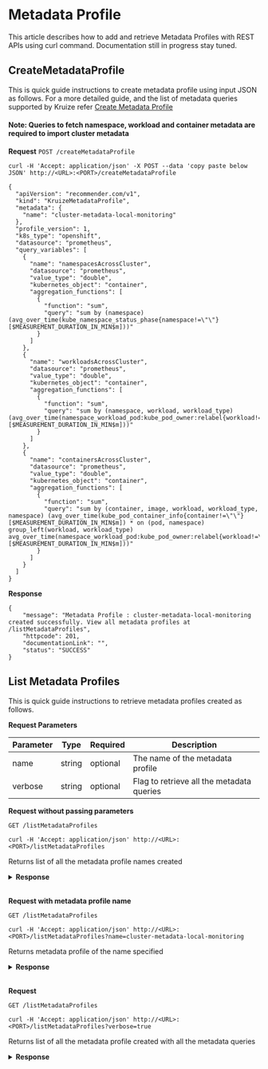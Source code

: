 # Metadata Profile

This article describes how to add and retrieve Metadata Profiles with REST APIs using curl command. 
Documentation still in progress stay tuned.

## CreateMetadataProfile

This is quick guide instructions to create metadata profile using input JSON as follows. For a more detailed guide,
and the list of metadata queries supported by Kruize refer [Create Metadata Profile](/design/MetadataProfile.md)

#### Note: Queries to fetch namespace, workload and container metadata are required to import cluster metadata

**Request**
`POST /createMetadataProfile`

`curl -H 'Accept: application/json' -X POST --data 'copy paste below JSON' http://<URL>:<PORT>/createMetadataProfile`

```
{
  "apiVersion": "recommender.com/v1",
  "kind": "KruizeMetadataProfile",
  "metadata": {
    "name": "cluster-metadata-local-monitoring"
  },
  "profile_version": 1,
  "k8s_type": "openshift",
  "datasource": "prometheus",
  "query_variables": [
    {
      "name": "namespacesAcrossCluster",
      "datasource": "prometheus",
      "value_type": "double",
      "kubernetes_object": "container",
      "aggregation_functions": [
        {
          "function": "sum",
          "query": "sum by (namespace) (avg_over_time(kube_namespace_status_phase{namespace!=\"\"}[$MEASUREMENT_DURATION_IN_MIN$m]))"
        }
      ]
    },
    {
      "name": "workloadsAcrossCluster",
      "datasource": "prometheus",
      "value_type": "double",
      "kubernetes_object": "container",
      "aggregation_functions": [
        {
          "function": "sum",
          "query": "sum by (namespace, workload, workload_type) (avg_over_time(namespace_workload_pod:kube_pod_owner:relabel{workload!=\"\"}[$MEASUREMENT_DURATION_IN_MIN$m]))"
        }
      ]
    },
    {
      "name": "containersAcrossCluster",
      "datasource": "prometheus",
      "value_type": "double",
      "kubernetes_object": "container",
      "aggregation_functions": [
        {
          "function": "sum",
          "query": "sum by (container, image, workload, workload_type, namespace) (avg_over_time(kube_pod_container_info{container!=\"\"}[$MEASUREMENT_DURATION_IN_MIN$m]) * on (pod, namespace) group_left(workload, workload_type) avg_over_time(namespace_workload_pod:kube_pod_owner:relabel{workload!=\"\"}[$MEASUREMENT_DURATION_IN_MIN$m]))"
        }
      ]
    }
  ]
}
```

**Response**

```
{
    "message": "Metadata Profile : cluster-metadata-local-monitoring created successfully. View all metadata profiles at /listMetadataProfiles",
    "httpcode": 201,
    "documentationLink": "",
    "status": "SUCCESS"
}
```

## List Metadata Profiles

This is quick guide instructions to retrieve metadata profiles created as follows.

**Request Parameters**

| Parameter | Type   | Required | Description                               |
|-----------|--------|----------|-------------------------------------------|
| name      | string | optional | The name of the metadata profile          |
| verbose   | string | optional | Flag to retrieve all the metadata queries |

**Request without passing parameters**

`GET /listMetadataProfiles`

`curl -H 'Accept: application/json' http://<URL>:<PORT>/listMetadataProfiles`

Returns list of all the metadata profile names created

<details>
<summary><b>Response</b></summary>

### Example Response

```json
[
  {
    "name": "cluster-metadata-local-monitoring"
  },
  {
    "name": "bulk-cluster-metadata-local-monitoring"
  }
]
```
</details>

<br>

**Request with metadata profile name**

`GET /listMetadataProfiles`

`curl -H 'Accept: application/json' http://<URL>:<PORT>/listMetadataProfiles?name=cluster-metadata-local-monitoring`

Returns metadata profile of the name specified


<details>
<summary><b>Response</b></summary>

### Example Response

```json
[
  {
    "apiVersion": "recommender.com/v1",
    "kind": "KruizeMetadataProfile",
    "metadata": {
      "name": "cluster-metadata-local-monitoring"
    },
    "profile_version": 1,
    "k8s_type": "openshift",
    "datasource": "prometheus",
    "query_variables": [
      {
        "name": "namespacesAcrossCluster",
        "datasource": "prometheus",
        "value_type": "double",
        "kubernetes_object": "container",
        "aggregation_functions": [
          {
            "function": "sum",
            "query": "sum by (namespace) (avg_over_time(kube_namespace_status_phase{namespace!=\"\"}[$MEASUREMENT_DURATION_IN_MIN$m]))"
          }
        ]
      },
      {
        "name": "workloadsAcrossCluster",
        "datasource": "prometheus",
        "value_type": "double",
        "kubernetes_object": "container",
        "aggregation_functions": [
          {
            "function": "sum",
            "query": "sum by (namespace, workload, workload_type) (avg_over_time(namespace_workload_pod:kube_pod_owner:relabel{workload!=\"\"}[$MEASUREMENT_DURATION_IN_MIN$m]))"
          }
        ]
      },
      {
        "name": "containersAcrossCluster",
        "datasource": "prometheus",
        "value_type": "double",
        "kubernetes_object": "container",
        "aggregation_functions": [
          {
            "function": "sum",
            "query": "sum by (container, image, workload, workload_type, namespace) (avg_over_time(kube_pod_container_info{container!=\"\"}[$MEASUREMENT_DURATION_IN_MIN$m]) * on (pod, namespace) group_left(workload, workload_type) avg_over_time(namespace_workload_pod:kube_pod_owner:relabel{workload!=\"\"}[$MEASUREMENT_DURATION_IN_MIN$m]))"
          }
        ]
      }
    ]
  }
]
```
</details>

<br>

**Request**

`GET /listMetadataProfiles`

`curl -H 'Accept: application/json' http://<URL>:<PORT>/listMetadataProfiles?verbose=true`

Returns list of all the metadata profile created with all the metadata queries

<details>
<summary><b>Response</b></summary>

### Example Response

```json
[
  {
    "apiVersion": "recommender.com/v1",
    "kind": "KruizeMetadataProfile",
    "metadata": {
      "name": "cluster-metadata-local-monitoring"
    },
    "profile_version": 1,
    "k8s_type": "openshift",
    "datasource": "prometheus",
    "query_variables": [
      {
        "name": "namespacesAcrossCluster",
        "datasource": "prometheus",
        "value_type": "double",
        "kubernetes_object": "container",
        "aggregation_functions": [
          {
            "function": "sum",
            "query": "sum by (namespace) (avg_over_time(kube_namespace_status_phase{namespace!=\"\"}[$MEASUREMENT_DURATION_IN_MIN$m]))"
          }
        ]
      },
      {
        "name": "workloadsAcrossCluster",
        "datasource": "prometheus",
        "value_type": "double",
        "kubernetes_object": "container",
        "aggregation_functions": [
          {
            "function": "sum",
            "query": "sum by (namespace, workload, workload_type) (avg_over_time(namespace_workload_pod:kube_pod_owner:relabel{workload!=\"\"}[$MEASUREMENT_DURATION_IN_MIN$m]))"
          }
        ]
      },
      {
        "name": "containersAcrossCluster",
        "datasource": "prometheus",
        "value_type": "double",
        "kubernetes_object": "container",
        "aggregation_functions": [
          {
            "function": "sum",
            "query": "sum by (container, image, workload, workload_type, namespace) (avg_over_time(kube_pod_container_info{container!=\"\"}[$MEASUREMENT_DURATION_IN_MIN$m]) * on (pod, namespace) group_left(workload, workload_type) avg_over_time(namespace_workload_pod:kube_pod_owner:relabel{workload!=\"\"}[$MEASUREMENT_DURATION_IN_MIN$m]))"
          }
        ]
      }
    ]
  },
  {
    "apiVersion": "recommender.com/v1",
    "kind": "KruizeMetadataProfile",
    "metadata": {
      "name": "cluster-metadata-local-monitoring"
    },
    "profile_version": 1,
    "k8s_type": "openshift",
    "datasource": "prometheus",
    "query_variables": [
      {
        "name": "namespacesForAdditionalLabel",
        "datasource": "prometheus",
        "value_type": "double",
        "kubernetes_object": "container",
        "aggregation_functions": [
          {
            "function": "sum",
            "query": "sum by (namespace) (avg_over_time(kube_namespace_status_phase{namespace!=\"\" ADDITIONAL_LABEL}[$MEASUREMENT_DURATION_IN_MIN$m]))"
          }
        ]
      },
      {
        "name": "workloadsForAdditionalLabel",
        "datasource": "prometheus",
        "value_type": "double",
        "kubernetes_object": "container",
        "aggregation_functions": [
          {
            "function": "sum",
            "query": "sum by (namespace, workload, workload_type) (avg_over_time(namespace_workload_pod:kube_pod_owner:relabel{workload!=\"\" ADDITIONAL_LABEL}[$MEASUREMENT_DURATION_IN_MIN$m]))"
          }
        ]
      },
      {
        "name": "containersForAdditionalLabel",
        "datasource": "prometheus",
        "value_type": "double",
        "kubernetes_object": "container",
        "aggregation_functions": [
          {
            "function": "sum",
            "query": "sum by (container, image, workload, workload_type, namespace) (avg_over_time(kube_pod_container_info{container!=\"\" ADDITIONAL_LABEL}[$MEASUREMENT_DURATION_IN_MIN$m]) * on (pod, namespace) group_left(workload, workload_type) avg_over_time(namespace_workload_pod:kube_pod_owner:relabel{workload!=\"\" ADDITIONAL_LABEL}[$MEASUREMENT_DURATION_IN_MIN$m]))"
          }
        ]
      }
    ]
  }
]
```
</details>
